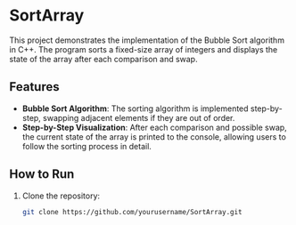 # SortArray

This project demonstrates the implementation of the Bubble Sort algorithm in C++. The program sorts a fixed-size array of integers and displays the state of the array after each comparison and swap.

## Features

- **Bubble Sort Algorithm**: The sorting algorithm is implemented step-by-step, swapping adjacent elements if they are out of order.
- **Step-by-Step Visualization**: After each comparison and possible swap, the current state of the array is printed to the console, allowing users to follow the sorting process in detail.

## How to Run

1. Clone the repository:
   ```bash
   git clone https://github.com/yourusername/SortArray.git
